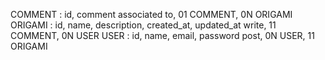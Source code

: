 COMMENT : id, comment
associated to, 01 COMMENT, 0N ORIGAMI
ORIGAMI : id, name, description, created_at, updated_at
write, 11 COMMENT, 0N USER
USER : id, name, email, password
post, 0N USER, 11 ORIGAMI
